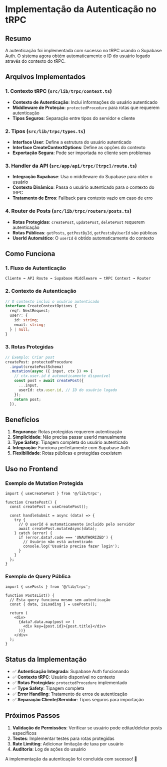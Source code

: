 # Implementação da Autenticação no tRPC

## Resumo

A autenticação foi implementada com sucesso no tRPC usando o Supabase Auth. O sistema agora obtém automaticamente o ID do usuário logado através do contexto do tRPC.

## Arquivos Implementados

### 1. Contexto tRPC (`src/lib/trpc/context.ts`)
- **Contexto de Autenticação**: Inclui informações do usuário autenticado
- **Middleware de Proteção**: `protectedProcedure` para rotas que requerem autenticação
- **Tipos Seguros**: Separação entre tipos do servidor e cliente

### 2. Tipos (`src/lib/trpc/types.ts`)
- **Interface User**: Define a estrutura do usuário autenticado
- **Interface CreateContextOptions**: Define as opções do contexto
- **Exportação Segura**: Pode ser importada no cliente sem problemas

### 3. Handler da API (`src/app/api/trpc/[trpc]/route.ts`)
- **Integração Supabase**: Usa o middleware do Supabase para obter o usuário
- **Contexto Dinâmico**: Passa o usuário autenticado para o contexto do tRPC
- **Tratamento de Erros**: Fallback para contexto vazio em caso de erro

### 4. Router de Posts (`src/lib/trpc/routers/posts.ts`)
- **Rotas Protegidas**: `createPost`, `updatePost`, `deletePost` requerem autenticação
- **Rotas Públicas**: `getPosts`, `getPostById`, `getPostsByUserId` são públicas
- **UserId Automático**: O `userId` é obtido automaticamente do contexto

## Como Funciona

### 1. Fluxo de Autenticação
```
Cliente → API Route → Supabase Middleware → tRPC Context → Router
```

### 2. Contexto de Autenticação
```typescript
// O contexto inclui o usuário autenticado
interface CreateContextOptions {
  req?: NextRequest;
  user?: {
    id: string;
    email: string;
  } | null;
}
```

### 3. Rotas Protegidas
```typescript
// Exemplo: Criar post
createPost: protectedProcedure
  .input(createPostSchema)
  .mutation(async ({ input, ctx }) => {
    // ctx.user.id é automaticamente disponível
    const post = await createPost({
      ...input,
      userId: ctx.user.id, // ID do usuário logado
    });
    return post;
  }),
```

## Benefícios

1. **Segurança**: Rotas protegidas requerem autenticação
2. **Simplicidade**: Não precisa passar userId manualmente
3. **Type Safety**: Tipagem completa do usuário autenticado
4. **Integração**: Funciona perfeitamente com Supabase Auth
5. **Flexibilidade**: Rotas públicas e protegidas coexistem

## Uso no Frontend

### Exemplo de Mutation Protegida
```tsx
import { useCreatePost } from '@/lib/trpc';

function CreatePost() {
  const createPost = useCreatePost();
  
  const handleSubmit = async (data) => {
    try {
      // O userId é automaticamente incluído pelo servidor
      await createPost.mutateAsync(data);
    } catch (error) {
      if (error.data?.code === 'UNAUTHORIZED') {
        // Usuário não está autenticado
        console.log('Usuário precisa fazer login');
      }
    }
  };
}
```

### Exemplo de Query Pública
```tsx
import { usePosts } from '@/lib/trpc';

function PostsList() {
  // Esta query funciona mesmo sem autenticação
  const { data, isLoading } = usePosts();
  
  return (
    <div>
      {data?.data.map(post => (
        <div key={post.id}>{post.title}</div>
      ))}
    </div>
  );
}
```

## Status da Implementação

- ✅ **Autenticação Integrada**: Supabase Auth funcionando
- ✅ **Contexto tRPC**: Usuário disponível no contexto
- ✅ **Rotas Protegidas**: `protectedProcedure` implementado
- ✅ **Type Safety**: Tipagem completa
- ✅ **Error Handling**: Tratamento de erros de autenticação
- ✅ **Separação Cliente/Servidor**: Tipos seguros para importação

## Próximos Passos

1. **Validação de Permissões**: Verificar se usuário pode editar/deletar posts específicos
2. **Testes**: Implementar testes para rotas protegidas
3. **Rate Limiting**: Adicionar limitação de taxa por usuário
4. **Auditoria**: Log de ações do usuário

A implementação da autenticação foi concluída com sucesso! 🎉
